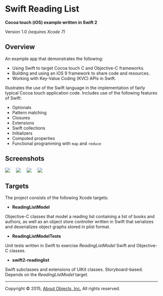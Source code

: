 # Swift Reading List
**Cocoa touch (iOS) example written in Swift 2**

Version 1.0 *(requires Xcode 7)*

## Overview
An example app that demonstrates the following:

* Using Swift to target Cocoa touch C and Objective-C frameworks.
* Building and using an iOS 9 framework to share code and resources.
* Working with Key-Value Coding (KVC) APIs in Swift.

Illustrates the use of the Swift language in the implementation of fairly typical Cocoa touch application code. Includes use of the following features of Swift:

* Optionals
* Pattern matching
* Closures
* Extensions
* Swift collections
* Initializers
* Computed properties
* Functional programming with `map` and `reduce`

## Screenshots

![](images/screenshot-list.png)
<span style="width: 36px;">&nbsp;&nbsp;&nbsp;<span>
![](images/screenshot-list-edit.png)
<span style="width: 36px;">&nbsp;&nbsp;&nbsp;<span>
![](images/screenshot-view.png)
<span style="width: 36px;">&nbsp;&nbsp;&nbsp;<span>
![](images/screenshot-edit.png)

## Targets

The project consists of the following Xcode targets:

* **ReadingListModel**

 Objective-C classes that model a reading list containing a list of books and authors, as well as an object store controller written in Swift that serializes and deserializes object graphs stored in plist format.

* **ReadingListModelTests**

 Unit tests written in Swift to exercise *ReadingListModel* Swift and Objective-C classes.

* **swift2-readinglist**

 Swift subclasses and extensions of UIKit classes. Storyboard-based. Depends on the *ReadingListModel* target.
 
---

Copyright &copy; 2015, [About Objects, Inc.](http://www.aboutobjects.com) All rights reserved. 